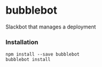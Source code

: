 # bubblebot
Slackbot that manages a deployment

### Installation

```
npm install --save bubblebot
bubblebot install
```
